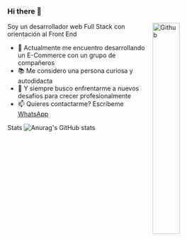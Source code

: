 ### Hi there 👋

<img width="35%" align="right" alt="Github" src="https://user-images.githubusercontent.com/24864482/111586408-c8dd8a80-878e-11eb-94c8-483e2962a667.gif" />

Soy un desarrollador web Full Stack con orientación al Front End

- 🔭 Actualmente me encuentro desarrollando un E-Commerce con un grupo de compañeros
- 📚 Me considero una persona curiosa y autodidacta
- 👯 Y siempre busco enfrentarme a nuevos desafíos para crecer profesionalmente
- 📫 Quieres contactarme? Escríbeme [WhatsApp](https://wa.me/5493492587791)

Stats
![Anurag's GitHub stats](ttps://github-readme-stats.vercel.app/api?username=lauty95&theme=chartreuse-dark&show_icons=true)


